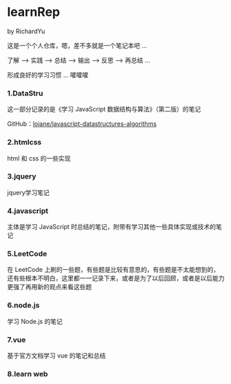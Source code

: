 # learnRep

by RichardYu

这是一个个人仓库，嗯，差不多就是一个笔记本吧 ...

了解 --> 实践 --> 总结 --> 输出 --> 反思 --> 再总结 ... 

形成良好的学习习惯 ... 嚯嚯嚯

### 1.DataStru

这一部分记录的是《学习 JavaScript 数据结构与算法》（第二版）的笔记

GitHub：[loiane/javascript-datastructures-algorithms](https://github.com/loiane/javascript-datastructures-algorithms)

### 2.htmlcss

html 和 css 的一些实现

### 3.jquery

jquery学习笔记

### 4.javascript

主体是学习 JavaScript 时总结的笔记，附带有学习其他一些具体实现或技术的笔记

### 5.LeetCode

在 LeetCode 上刷的一些题，有些题是比较有意思的，有些题是不太能想到的，还有些根本不明白，这里都一一记录下来，或者是为了以后回顾，或者是以后能力更强了再用新的观点来看这些题

### 6.node.js

学习 Node.js 的笔记

### 7.vue

基于官方文档学习 vue 的笔记和总结


### 8.learn web

